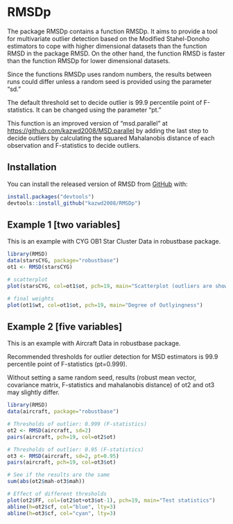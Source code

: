 
# RMSDp

<!-- badges: start -->
<!-- badges: end -->

The package RMSDp contains a function RMSDp. It aims to provide a tool for multivariate outlier detection based on the Modified Stahel-Donoho estimators to cope with higher dimensional datasets than the function RMSD in the package RMSD. On the other hand, the function RMSD is faster than the function RMSDp for lower dimensional datasets.

Since the functions RMSDp uses random numbers, the results between runs could differ unless a random seed is provided using the parameter “sd.”

The default threshold set to decide outlier is 99.9 percentile point of F-statistics. It can be changed using the parameter “pt.”

This function is an improved version of “msd.parallel” at https://github.com/kazwd2008/MSD.parallel by adding the last step to decide outliers by calculating the squared Mahalanobis distance of each observation and F-statistics to decide outliers.


## Installation

You can install the released version of RMSD from [GitHub](https://github.com/kazwd2008) with:

``` r
install.packages("devtools")
devtools::install_github("kazwd2008/RMSDp")
```

## Example 1 [two variables]

This is an example with CYG OB1 Star Cluster Data in robustbase package.

``` r
library(RMSD)
data(starsCYG, package="robustbase")
ot1 <- RMSD(starsCYG)

# scatterplot 
plot(starsCYG, col=ot1$ot, pch=19, main="Scatterplot (outliers are shown in red)")

# final weights
plot(ot1$wt, col=ot1$ot, pch=19, main="Degree of Outlyingness")
```

## Example 2 [five variables]

This is an example with Aircraft Data in robustbase package.

Recommended thresholds for outlier detection for MSD estimators is 99.9 percentile point of F-statistics (pt=0.999).

Without setting a same random seed, results (robust mean vector, covariance matrix, F-statistics and mahalanobis distance) of ot2 and ot3 may slightly differ.

``` r
library(RMSD)
data(aircraft, package="robustbase")

# Thresholds of outlier: 0.999 (F-statistics)
ot2 <- RMSD(aircraft, sd=2)
pairs(aircraft, pch=19, col=ot2$ot)

# Thresholds of outlier: 0.95 (F-statistics)
ot3 <- RMSD(aircraft, sd=2, pt=0.95)
pairs(aircraft, pch=19, col=ot3$ot)

# See if the results are the same
sum(abs(ot2$mah-ot3$mah))

# Effect of different thresholds
plot(ot2$FF, col=(ot2$ot+ot3$ot-1), pch=19, main="Test statistics")
abline(h=ot2$cf, col="blue", lty=3)
abline(h=ot3$cf, col="cyan", lty=3)
```
